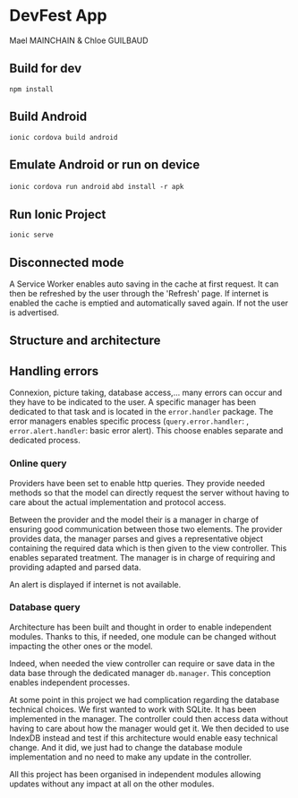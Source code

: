 # DevFest App
Mael MAINCHAIN & Chloe GUILBAUD

## Build for dev
`npm install`

## Build Android
`ionic cordova build android`

## Emulate Android or run on device
`ionic cordova run android`
`abd install -r apk`

## Run Ionic Project
`ionic serve`

## Disconnected mode

A Service Worker enables auto saving in the cache at first request. It can then be refreshed by the user through the 'Refresh' page. If
internet is enabled the cache is emptied and automatically saved again. If not the user is advertised.

## Structure and architecture

## Handling errors

Connexion, picture taking, database access,... many errors can occur and they have to be indicated to the user. 
A specific manager has been dedicated to that task and is located in the `error.handler` package. 
The error managers enables specific process (`query.error.handler`: , `error.alert.handler`: basic error alert).
This choose enables separate and dedicated process.

### Online query

Providers have been set to enable http queries. They provide needed methods so that the model can directly request the server
without having to care about the actual implementation and protocol access.

Between the provider and the model their is a manager in charge of ensuring good communication between those two elements. 
The provider provides data, the manager parses and gives a representative
 object containing the required data which is then given to the view controller. This enables separated treatment.
 The manager is in charge of requiring and providing adapted and parsed data. 

An alert is displayed if internet is not available.

### Database query

Architecture has been built and thought in order to enable independent modules. Thanks to this, if needed, one module can be changed 
without impacting the other ones or the model.

Indeed, when needed the view controller can require or save data in the data base through the dedicated manager `db.manager`. This conception enables independent processes. 

At some point in this project we had complication regarding the database technical choices. 
We first wanted to work with SQLite. It has been implemented in the manager. The controller could then access data
 without having to care about how the manager would get it. 
 We then decided to use IndexDB instead and test if this architecture would enable easy technical change. 
 And it did, we just had to change the database module implementation and no need to make any update in the controller. 

All this project has been organised in independent modules allowing updates without any impact at all on the other modules.


